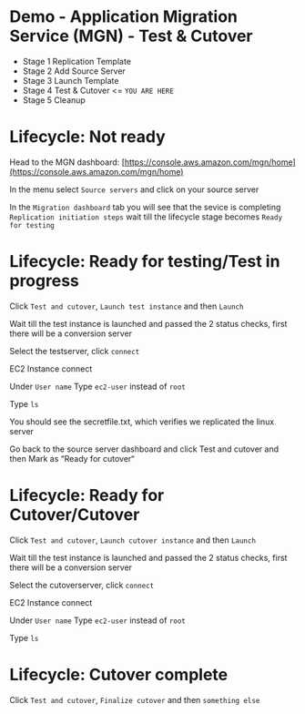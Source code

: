 # Demo - Application Migration Service (MGN) - Test & Cutover 

- Stage 1 Replication Template
- Stage 2 Add Source Server
- Stage 3 Launch Template
- Stage 4 Test & Cutover <= `YOU ARE HERE`
- Stage 5 Cleanup

# Lifecycle: Not ready

Head to the MGN dashboard: [https://console.aws.amazon.com/mgn/home](https://console.aws.amazon.com/mgn/home) 

In the menu select `Source servers` and click on your source server

In the `Migration dashboard` tab you will see that the sevice is completing `Replication initiation steps` wait till the lifecycle stage becomes `Ready for testing`

# Lifecycle: Ready for testing/Test in progress

Click `Test and cutover`, `Launch test instance` and then `Launch` 

Wait till the test instance is launched and passed the 2 status checks, first there will be a conversion server

Select the testserver, click `connect`

EC2 Instance connect

Under `User name` Type `ec2-user` instead of `root`

Type `ls`

You should see the secretfile.txt, which verifies we replicated the linux server

Go back to the source server dashboard and click Test and cutover and then Mark as “Ready for cutover“

# Lifecycle: Ready for Cutover/Cutover

Click `Test and cutover`, `Launch cutover instance` and then `Launch` 

Wait till the test instance is launched and passed the 2 status checks, first there will be a conversion server

Select the cutoverserver, click `connect`

EC2 Instance connect

Under `User name` Type `ec2-user` instead of `root`

Type `ls`

# Lifecycle: Cutover complete

Click `Test and cutover`, `Finalize cutover` and then `something else`